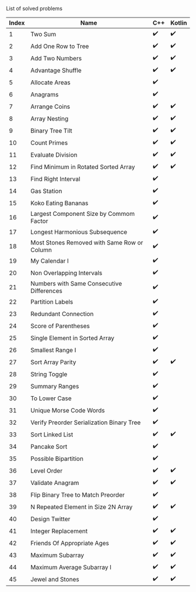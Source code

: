 

List of solved problems

| Index | Name | C++ | Kotlin |
|---|---|---|---|
|1| Two Sum | :heavy_check_mark: | :heavy_check_mark: |
|2| Add One Row to Tree | :heavy_check_mark: | :heavy_check_mark: |
|3| Add Two Numbers | :heavy_check_mark: | :heavy_check_mark: |
|4| Advantage Shuffle | :heavy_check_mark: | :heavy_check_mark: |
|5| Allocate Areas | :heavy_check_mark: |  |
|6| Anagrams | :heavy_check_mark: |  |
|7| Arrange Coins | :heavy_check_mark: | :heavy_check_mark: |
|8| Array Nesting | :heavy_check_mark: | :heavy_check_mark: |
|9| Binary Tree Tilt | :heavy_check_mark: | :heavy_check_mark: |
|10| Count Primes | :heavy_check_mark: | :heavy_check_mark: |
|11| Evaluate Division | :heavy_check_mark: | :heavy_check_mark: |
|12| Find Minimum in Rotated Sorted Array | :heavy_check_mark: | :heavy_check_mark: |
|13| Find Right Interval | :heavy_check_mark: |  |
|14| Gas Station | :heavy_check_mark: |  |
|15| Koko Eating Bananas | :heavy_check_mark: |  |
|16| Largest Component Size by Commom Factor | :heavy_check_mark: |  |
|17| Longest Harmonious Subsequence | :heavy_check_mark: |  |
|18| Most Stones Removed with Same Row or Column | :heavy_check_mark: |  |
|19| My Calendar I | :heavy_check_mark: |  |
|20| Non Overlapping Intervals | :heavy_check_mark: |  |
|21| Numbers with Same Consecutive Differences | :heavy_check_mark: |  |
|22| Partition Labels | :heavy_check_mark: |  |
|23| Redundant Connection | :heavy_check_mark: |  |
|24| Score of Parentheses | :heavy_check_mark: |  |
|25| Single Element in Sorted Array | :heavy_check_mark: |  |
|26| Smallest Range I | :heavy_check_mark: |  |
|27| Sort Array Parity | :heavy_check_mark: | :heavy_check_mark: |
|28| String Toggle | :heavy_check_mark: |  |
|29| Summary Ranges | :heavy_check_mark: |  |
|30| To Lower Case | :heavy_check_mark: |  |
|31| Unique Morse Code Words | :heavy_check_mark: |  |
|32| Verify Preorder Serialization Binary Tree | :heavy_check_mark: |  |
|33| Sort Linked List | :heavy_check_mark: | :heavy_check_mark: |
|34| Pancake Sort | :heavy_check_mark: |  |
|35| Possible Bipartition | :heavy_check_mark: |  |
|36| Level Order | :heavy_check_mark: | :heavy_check_mark: |
|37| Validate Anagram | :heavy_check_mark: | :heavy_check_mark: |
|38| Flip Binary Tree to Match Preorder | :heavy_check_mark: |  |
|39| N Repeated Element in Size 2N Array | :heavy_check_mark: | :heavy_check_mark: |
|40| Design Twitter | :heavy_check_mark: |  |
|41| Integer Replacement | :heavy_check_mark: | :heavy_check_mark: |
|42| Friends Of Appropriate Ages | :heavy_check_mark: | :heavy_check_mark: |
|43| Maximum Subarray | :heavy_check_mark: | :heavy_check_mark: |
|44| Maximum Average Subarray I| :heavy_check_mark: | :heavy_check_mark:|
|45| Jewel and Stones | :heavy_check_mark: | :heavy_check_mark: |
